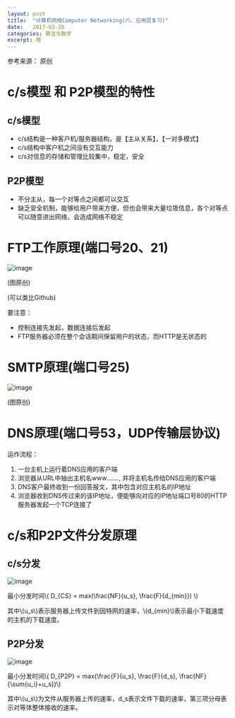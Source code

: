 ```yaml
---
layout: post
title:  "计算机网络Computer Networking(六、应用层复习)"
date:   2017-03-28
categories: 算法与数学
excerpt: 嗯
---
```


<script type="text/javascript" src="http://cdn.mathjax.org/mathjax/latest/MathJax.js?config=default"></script>

参考来源： 原创

# c/s模型 和 P2P模型的特性

## c/s模型

* c/s结构是一种客户机/服务器结构，是【主从关系】，【一对多模式】
* c/s结构中客户机之间没有交互能力
* c/s对信息的存储和管理比较集中，稳定，安全

## P2P模型

* 不分主从，每一个对等点之间都可以交互
* 缺乏安全机制，能够给用户带来方便，但也会带来大量垃圾信息，各个对等点可以随意进出网络，会造成网络不稳定

# FTP工作原理(端口号20、21)

![image](http://i2.muimg.com/1949/a8cb7ed9b4da5d08.png)

(图原创)

(可以类比Github)

要注意：

* 控制连接先发起，数据连接后发起
* FTP服务器必须在整个会话期间保留用户的状态，而HTTP是无状态的

# SMTP原理(端口号25)

![image](http://i2.muimg.com/1949/b6b0bb07dfb2d1ea.png)

(图原创)

# DNS原理(端口号53，UDP传输层协议)

运作流程：

1. 一台主机上运行着DNS应用的客户端
2. 浏览器从URL中抽出主机名www......., 并将主机名传给DNS应用的客户端
3. DNS客户最终收到一份回答报文，其中包含对应主机名的IP地址
4. 浏览器收到DNS传过来的该IP地址，便能够向对应的IP地址端口号80的HTTP服务器发起一个TCP连接了

# c/s和P2P文件分发原理

## c/s分发

![image](http://i4.buimg.com/1949/046c201fd6681f51.png)

最小分发时间\\( D_{CS} = max(\frac{NF}{u_s}, \frac{F}{d_{min}}) \\)

其中\\(u_s\\)表示服务器上传文件到因特网的速率，\\(d_{min}\\)表示最小下载速度的主机的下载速度。

## P2P分发

![image](http://i4.buimg.com/1949/9c726fa771706692.png)

最小分发时间\\( D_{P2P} = max(\frac{F}{u_s}, \frac{F}{d_s}, \frac{NF}{\sum{u_i}+u_s})\\)

其中\\(u_s\\)为文件从服务器上传的速率，d_s表示文件下载的速率，第三项分母表示对等体整体接收的速率。
